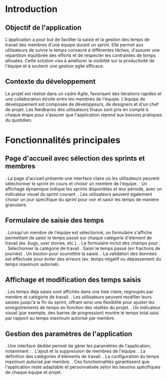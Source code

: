 # Introduction
## Objectif de l'application

L'application a pour but de faciliter la saisie et la gestion des temps de travail des membres d'une équipe durant un sprint. Elle permet aux utilisateurs de suivre le temps consacré à différentes tâches, d'assurer une répartition équilibrée des efforts et de respecter les contraintes de temps allouées. Cette solution vise à améliorer la visibilité sur la productivité de l'équipe et à soutenir une gestion agile efficace.

## Contexte du développement

Le projet est réalisé dans un cadre Agile, favorisant des itérations rapides et une collaboration étroite entre les membres de l'équipe. L'équipe de développement est composée de développeurs, de designers et d'un chef de projet. Les feedbacks des utilisateurs finaux sont pris en compte à chaque étape pour s'assurer que l'application répond aux besoins pratiques du quotidien.

# Fonctionnalités principales
## Page d'accueil avec sélection des sprints et membres

. La page d'accueil présente une interface claire où les utilisateurs peuvent sélectionner le sprint en cours et choisir un membre de l'équipe.
. Un affichage dynamique indique les sprints disponibles et leur période, avec un indicateur visuel du sprint courant.
. Les utilisateurs peuvent également choisir un jour spécifique du sprint pour voir et saisir les temps de manière granulaire.

## Formulaire de saisie des temps

. Lorsqu'un membre de l'équipe est sélectionné, un formulaire s'affiche permettant de saisir le temps passé sur chaque catégorie d'élément de travail (ex. bugs, user stories, etc.).
. Le formulaire inclut des champs pour :
    . Sélectionner la catégorie de travail
    . Saisir le temps passé (en fractions de journée)
    . Un bouton pour soumettre la saisie.
. La validation des données est effectuée pour éviter des erreurs (ex. temps négatif ou dépassement du temps maximum autorisé).

## Affichage et modification des temps saisis

. Les temps déjà saisis sont affichés dans une liste claire, regroupés par membre et catégorie de travail.
. Les utilisateurs peuvent modifier leurs saisies jusqu'à la fin du sprint, offrant ainsi une flexibilité pour ajuster les enregistrements de temps en fonction des réalités du projet.
. Un indicateur visuel (par exemple, des barres de progression) montre le temps total saisi par rapport au temps maximum autorisé par membre.

## Gestion des paramètres de l'application

. Une interface dédiée permet de gérer les paramètres de l'application, notamment :
    . L'ajout et la suppression de membres de l'équipe.
    . La définition des catégories d'éléments de travail.
    . La configuration du temps maximum autorisé par membre.
. Ces fonctionnalités garantissent que l'application reste adaptable et personnalisée selon les besoins spécifiques de chaque équipe et projet.
